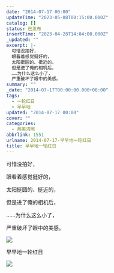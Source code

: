 ```yaml
---
date: "2014-07-17 00:00"
updateTime: "2023-05-08T00:15:00.000Z"
catalog: []
status: 已发布
insertTime: "2023-04-28T14:04:00.000Z"
_updated: ""
excerpt: |-
  可惜没拍好，
  眼看着感觉挺好的，
  太阳挺圆的、挺近的，
  但是进了俺的相机后，
  ……为什么这么小了，
  严重破坏了眼中的美感。
summary: ""
_date: "2014-07-17T00:00:00.000+08:00"
tags:
  - 一轮红日
  - 早早地
updated: "2014-07-17 00:00"
cover: ""
categories:
  - 燕美清照
abbrlink: 1551
urlname: 2014-07-17-早早地一轮红日
title: 早早地一轮红日
---
```


可惜没拍好，

眼看着感觉挺好的，

太阳挺圆的、挺近的，

但是进了俺的相机后，

……为什么这么小了，

严重破坏了眼中的美感。

![](http://ww4.sinaimg.cn/large/4eed32f2jw1eig2dawfwoj21aw1dxati.jpg)

早早地一轮红日

![](http://ww1.sinaimg.cn/large/4eed32f2jw1eig2do0wn4j21kw2eaniw.jpg)
